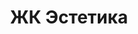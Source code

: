 ---
url: 'zhk-estetika'
title: 'ЖК Эстетика'
city: 'в городе Челябинск'
titleForLayots: 'данной квартире в ЖК Эстетика'
description: 'Жилой комплекс “Эстетика” расположен в экологически-чистом районе Красного Поля Сосновского района Челябинской области. Одним из основных преимуществ такого расположения является свежий воздух и спокойствие. '
year: '2026'
heroImage: '/public/жк эстетика/benefits-4 1.webp'
location: 'Сосновский'
buildingType: 'Кирпичный'

aboutSectionData: [
    {
        title: 'Благоустройство',
        text: 'Создание в локации отдельной зоны притяжения в виде благоустроенной территории с современным жильем',
        image: '/жк эстетика/img-1.webp'
    },
    {
        title: 'Безопасность',
        text: 'Безопасность проживания в жилых кварталах обеспечивается системой контроля доступа и видеонаблюдением по всей территории',
        image: '/жк эстетика/img-2.webp'
    },
    {
        title: 'Безбарьерная среда',
        text: 'Качество, доступное всем - вход в подъезды и на площадки благоустройства на одном уровне, без ступеней',
        image: '/жк эстетика/v01_cam27_1.webp'
    }
]




galleryImages: ['/жк эстетика/benefits-4 1.webp', '/жк эстетика/benefits-5.webp', '/жк эстетика/benefits-6.webp', '/жк эстетика/benefits-7.webp', '/жк эстетика/benefits-8.webp', '/жк эстетика/benefits-9.webp', '/жк эстетика/benefits-10.webp', '/жк эстетика/benefits-11.webp', '/жк эстетика/img-1.webp', '/жк эстетика/img-2.webp', '/жк эстетика/img-3.webp', '/жк эстетика/img-5.webp', '/жк эстетика/img-6.webp', '/жк эстетика/img-7.webp', '/жк эстетика/img-8.webp', '/жк эстетика/img-9.webp', '/жк эстетика/v01_cam27_1.webp', '/жк эстетика/benefits-1.webp', '/жк эстетика/benefits-2.webp', '/жк эстетика/benefits-3.webp',]
mapStatic: {
    mapLink: 'https://yandex.ru/maps/?um=constructor%3A53c6e51268aa323367ac48c95495c9d7518dad2ab1b53f67a4d1ebbe1ca57acf&amp;source=constructorStatic',
    mapPath: 'https://api-maps.yandex.ru/services/constructor/1.0/static/?um=constructor%3A53c6e51268aa323367ac48c95495c9d7518dad2ab1b53f67a4d1ebbe1ca57acf&amp;width=600&amp;height=450&amp;lang=ru_RU',
}
---